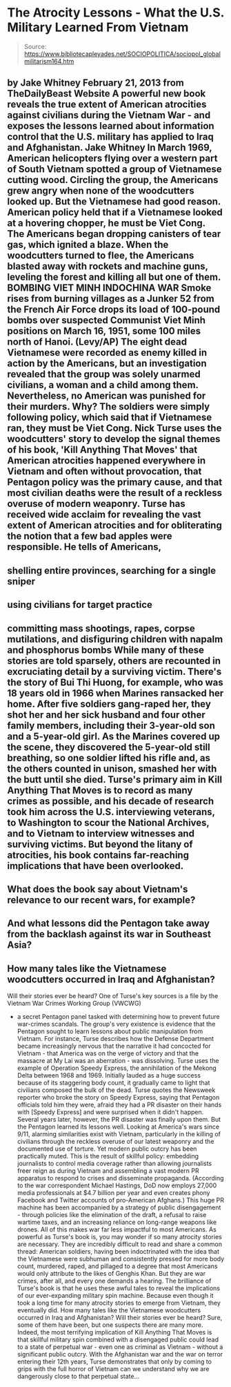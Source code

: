 # The Atrocity Lessons - What the U.S. Military Learned From Vietnam

> Source: https://www.bibliotecapleyades.net/SOCIOPOLITICA/sociopol_globalmilitarism164.htm

by Jake Whitney
February 21, 2013
from
TheDailyBeast Website
A powerful new book
reveals the true extent of American atrocities against
civilians during the Vietnam War - and exposes the
lessons learned about information control that the U.S.
military has applied to Iraq and Afghanistan.
Jake Whitney
In March 1969, American helicopters flying over
a western part of South Vietnam spotted a group of Vietnamese cutting wood.
Circling the group, the Americans grew angry
when none of the woodcutters looked up. But the Vietnamese had good reason.
American policy held that if a Vietnamese looked at a hovering chopper, he
must be Viet Cong.
The Americans began dropping canisters of tear gas, which
ignited a blaze.
When the woodcutters turned to flee, the
Americans blasted away with rockets and machine guns, leveling the forest
and killing all but one of them.
BOMBING VIET MINH INDOCHINA
WAR
Smoke rises from burning villages as a Junker 52 from the French Air Force
drops its load
of 100-pound bombs over
suspected Communist Viet Minh positions
on March 16, 1951, some 100
miles north of Hanoi. (Levy/AP)
The eight dead Vietnamese were recorded as enemy killed in action by the
Americans, but an investigation revealed that the group was solely unarmed
civilians, a woman and a child among them.
Nevertheless, no American was punished for their
murders. Why? The soldiers were simply following policy, which said that if
Vietnamese ran, they must be Viet Cong.
Nick Turse uses the woodcutters' story to develop the signal themes
of his book, 'Kill Anything That Moves' that American
atrocities happened everywhere in Vietnam and often without provocation,
that Pentagon policy was the primary cause, and that most civilian deaths
were the result of a reckless overuse of modern weaponry.
Turse has received wide acclaim for revealing
the vast extent of American atrocities and for obliterating the notion that
a few bad apples were responsible.
He tells of Americans,
-
shelling entire provinces, searching for
a single sniper
-
using civilians for target practice
-
committing mass shootings, rapes, corpse
mutilations, and disfiguring children with napalm and phosphorus
bombs
While many of these stories are told sparsely,
others are recounted in excruciating detail by a surviving victim.
There's the story of Bui Thi Huong, for example,
who was 18 years old in 1966 when Marines ransacked her home. After five
soldiers gang-raped her, they shot her and her sick husband and four other
family members, including their 3-year-old son and a 5-year-old girl.
As the Marines covered up the scene, they
discovered the 5-year-old still breathing, so one soldier lifted his rifle
and, as the others counted in unison, smashed her with the butt until she
died.
Turse's primary aim in Kill Anything That Moves is to record as many
crimes as possible, and his decade of research took him across the U.S.
interviewing veterans, to Washington to scour the National Archives, and to
Vietnam to interview witnesses and surviving victims.
But beyond the litany of atrocities, his book
contains far-reaching implications that have been overlooked.
-
What does the book say about Vietnam's
relevance to our recent wars, for example?
-
And what lessons did the Pentagon take
away from the backlash against its war in Southeast Asia?
-
How many tales like the Vietnamese
woodcutters occurred in Iraq and Afghanistan?
-
Will their stories ever be heard?
One of Turse's key sources is a file by the
Vietnam War Crimes Working Group (VWCWG)
- a secret Pentagon panel tasked with determining how to prevent future
war-crimes scandals.
The group's very existence is evidence that the
Pentagon sought to learn lessons about public manipulation from Vietnam.
For instance, Turse describes how the Defense
Department became increasingly nervous that the narrative it had concocted
for Vietnam - that America was on the verge of victory and that the massacre
at My Lai was an aberration - was dissolving.
Turse uses the example of Operation Speedy
Express, the annihilation of the Mekong Delta between 1968 and 1969.
Initially lauded as a huge success because of its staggering body count,
it gradually came to light that civilians composed the bulk of the dead.
Turse quotes the Newsweek reporter who broke the story on Speedy Express,
saying that Pentagon officials told him they were,
afraid they had a PR disaster on their
hands with [Speedy Express] and were surprised when it didn't happen.
Several years later, however, the PR disaster was finally upon them.
But the Pentagon learned its lessons well.
Looking at America's wars since 9/11, alarming
similarities exist with Vietnam, particularly in the killing of civilians
through the reckless overuse of our latest weaponry and the documented use
of torture.
Yet modern public outcry has been practically
muted. This is the result of skillful policy: embedding journalists to
control media coverage rather than allowing journalists freer reign as
during Vietnam and assembling a vast modern PR apparatus to respond to
crises and disseminate propaganda.
(According to the war correspondent Michael
Hastings, DoD now employs 27,000 media professionals at $4.7 billion per
year and even creates phony Facebook and Twitter accounts of pro-American
Afghans.)
This huge PR machine has been accompanied by a
strategy of public disengagement - through policies like the elimination of
the draft, a refusal to raise wartime taxes, and an increasing reliance on
long-range weapons like drones.
All of this makes war far less impactful to most
Americans.
As powerful as Turse's book is, you may wonder if so many atrocity stories
are necessary.
They are incredibly difficult to read and share
a common thread:
American soldiers, having been indoctrinated
with the idea that the Vietnamese were subhuman and consistently pressed
for more body count, murdered, raped, and pillaged to a degree that
most Americans would only attribute to the likes of Genghis Khan.
But they are war crimes, after all, and every
one demands a hearing.
The brilliance of Turse's book is that he uses
these awful tales to reveal the implications of our ever-expanding military
spin machine. Because even though it took a long time for many atrocity
stories to emerge from Vietnam, they eventually did.
How many tales like the Vietnamese woodcutters
occurred in Iraq and Afghanistan? Will their stories ever be heard? Sure,
some of them have been, but one suspects there are many more.
Indeed, the most terrifying implication of Kill Anything That Moves
is that skillful military spin combined with a disengaged public could lead
to a state of perpetual war - even one as criminal as Vietnam - without a
significant public outcry.
With the Afghanistan war and the
war
on terror entering their 12th years, Turse
demonstrates that only by coming to grips with the full horror of Vietnam
can we understand why we are dangerously close to that
perpetual state...
